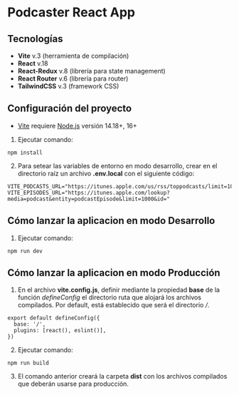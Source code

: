 # Podcaster React App

## Tecnologías
* **Vite** v.3 (herramienta de compilación)
* **React** v.18
* **React-Redux** v.8 (librería para state management)
* **React Router** v.6 (librería para router)
* **TailwindCSS** v.3 (framework CSS)

## Configuración del proyecto

* [Vite](https://vitejs.dev/) requiere [Node.js](https://nodejs.org) versión 14.18+, 16+

1. Ejecutar comando:

```shell
npm install
```

2. Para setear las variables de entorno en modo desarrollo, crear en el directorio raíz un archivo **.env.local** con el siguiente código:

```shell
VITE_PODCASTS_URL="https://itunes.apple.com/us/rss/toppodcasts/limit=100/genre=1310/json"
VITE_EPISODES_URL="https://itunes.apple.com/lookup?media=podcast&entity=podcastEpisode&limit=1000&id="
```


## Cómo lanzar la aplicacion en modo Desarrollo

1. Ejecutar comando:

```shell
npm run dev
```


## Cómo lanzar la aplicacion en modo Producción

1. En el archivo **vite.config.js**, definir mediante la propiedad **base** de la función *defineConfig* el directorio ruta que alojará los archivos compilados. Por default, está establecido que será el directorio */*.

``` shell
export default defineConfig({
  base: '/',
  plugins: [react(), eslint()],
})
```

2. Ejecutar comando:

```shell
npm run build
```

3. El comando anterior creará la carpeta **dist** con los archivos compilados que deberán usarse para producción.